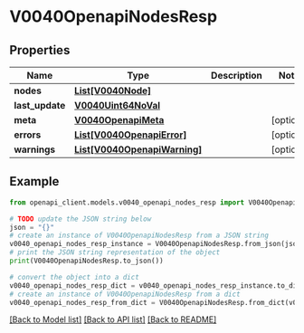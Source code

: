 # V0040OpenapiNodesResp


## Properties

Name | Type | Description | Notes
------------ | ------------- | ------------- | -------------
**nodes** | [**List[V0040Node]**](V0040Node.md) |  | 
**last_update** | [**V0040Uint64NoVal**](V0040Uint64NoVal.md) |  | 
**meta** | [**V0040OpenapiMeta**](V0040OpenapiMeta.md) |  | [optional] 
**errors** | [**List[V0040OpenapiError]**](V0040OpenapiError.md) |  | [optional] 
**warnings** | [**List[V0040OpenapiWarning]**](V0040OpenapiWarning.md) |  | [optional] 

## Example

```python
from openapi_client.models.v0040_openapi_nodes_resp import V0040OpenapiNodesResp

# TODO update the JSON string below
json = "{}"
# create an instance of V0040OpenapiNodesResp from a JSON string
v0040_openapi_nodes_resp_instance = V0040OpenapiNodesResp.from_json(json)
# print the JSON string representation of the object
print(V0040OpenapiNodesResp.to_json())

# convert the object into a dict
v0040_openapi_nodes_resp_dict = v0040_openapi_nodes_resp_instance.to_dict()
# create an instance of V0040OpenapiNodesResp from a dict
v0040_openapi_nodes_resp_from_dict = V0040OpenapiNodesResp.from_dict(v0040_openapi_nodes_resp_dict)
```
[[Back to Model list]](../README.md#documentation-for-models) [[Back to API list]](../README.md#documentation-for-api-endpoints) [[Back to README]](../README.md)


